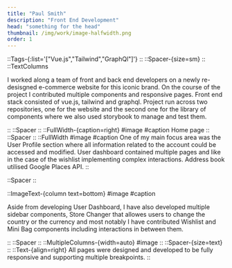 ```yaml
---
title: "Paul Smith"
description: "Front End Development"
head: "something for the head"
thumbnail: /img/work/image-halfwidth.png
order: 1
---
```


::Tags-{:list='["Vue.js","Tailwind","GraphQl"]'}
::
::Spacer-{size=sm}
::
::TextColumns

<p>
I worked along a team of front and back end developers on a newly re-desisgned e-commerce website for this iconic brand. On the course of the project I contributed multiple components and responsive pages. Front end stack consisted of vue.js, tailwind and graphql. Project run across two repositories, one for the website and the second one for the library of components where we also used storybook to manage and test them. </p>
::
::Spacer
::
::FullWidth-{caption=right}
#image
<display alt="project image" src="/img/work/ps/homepage.png">
#caption
Home page
::
::Spacer
::
::FullWidth
#image
<display alt="project image" src="/img/work/ps/screencapture-127-0-0-1-8000-uk-customer-account-2022-02-25-17_27_58.png">
#caption
One of my main focus area was the User Profile section where all information related to the account could be accessed and modified. User dashboard contained multiple pages and like in the case of the wishlist implementing complex interactions. Address book utilised Google Places API.
::

::Spacer
::

::ImageText-{column text=bottom}
#image
<display src="/img/work/ps/whishlist.png" > </display>
<display src="/img/work/ps/whishlist-add.png" > </display>
<display src="/img/work/ps/bag.png" > </display>
#caption

<p class="mt-8">
Aside from developing User Dashboard, I have also developed multiple sidebar components, Store Changer that allowes users to change the country or the currency and most notably I have contributed Wishlist and Mini Bag components including interactions in between them. 
</p>
::
::Spacer
::
::MultipleColumns-{width=auto}
#image
<mobile image="/img/work/ps/screencapture-127-0-0-1-8000-uk-customer-account-2022-02-25-17_28_11.png" class="w-[320px]"> </mobile>
<mobile image="/img/work/ps/screencapture-127-0-0-1-8000-uk-customer-wishlist-2022-02-25-17_31_47.png" class="w-[320px]"> </mobile>
<mobile image="/img/work/ps/screencapture-127-0-0-1-8000-uk-customer-orders-1001078968-2022-02-25-17_31_34.png" class="w-[320px]"> </mobile>
<mobile image="/img/work/ps/screencapture-127-0-0-1-8000-uk-customer-newsletter-2022-02-25-17_35_02.png" class="w-[320px]"> </mobile>
::
::Spacer-{size=text}
::
::Text-{align=right}
All pages were designed and developed to be fully responsive and supporting multiple breakpoints.
::
